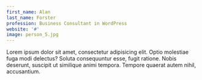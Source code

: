 ```yaml
---
first_name: Alan
last_name: Forster
profession: Business Consultant in WordPress
website: '#'
image: person_5.jpg
---
```

Lorem ipsum dolor sit amet, consectetur adipisicing elit. Optio molestiae fuga modi delectus? Soluta consequuntur esse, fugit ratione. Nobis deserunt, suscipit ut similique animi tempora. Tempore quaerat autem nihil, accusantium.
